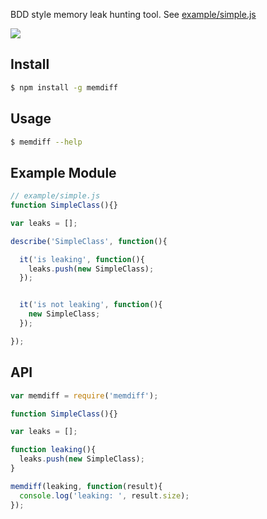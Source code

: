 BDD style memory leak hunting tool. See [example/simple.js](#example)

![](https://dl.dropbox.com/s/dh69myarcqjkm6i/memdiff.png?token_hash=AAHxKG2CeksLu7V6HWCy_zr9TQLhoVfQXNFh3pMv9ujVbw)

## Install

```bash
$ npm install -g memdiff
```

## Usage

```bash
$ memdiff --help
```

<a name="example"></a>
## Example Module

```js
// example/simple.js
function SimpleClass(){}

var leaks = [];

describe('SimpleClass', function(){

  it('is leaking', function(){
    leaks.push(new SimpleClass);
  });


  it('is not leaking', function(){
    new SimpleClass;
  });

});
```

<a name="api"></a>
## API

```js
var memdiff = require('memdiff');

function SimpleClass(){}

var leaks = [];

function leaking(){
  leaks.push(new SimpleClass);
}

memdiff(leaking, function(result){
  console.log('leaking: ', result.size);
});
```
